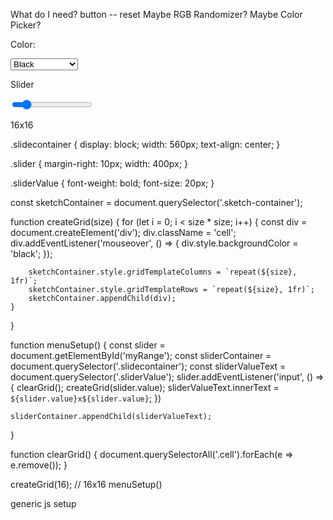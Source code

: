 What do I need?
button -- reset
Maybe RGB Randomizer?
Maybe Color Picker?



 <div id="buttons">
            <p>Color: </p>
            <select class="buttons" name="colorPicker" id="colorPicker">
                <option value="black">Black</option>
                <option value="blueScale">Blue Scale</option>
                <option value="custom">Custom Color</option>
                <option value = "random"> Random Color </option>
            </select>
        </div>









Slider 
            <div class="slidecontainer">
                <input type="range" min="2" max="100" value="16" class="slider" id="myRange">
                <p class="sliderValue">16x16</p>
            </div>

.slidecontainer {
  display: block;
  width: 560px;
  text-align: center;
}

.slider {
  margin-right: 10px;
  width: 400px;
}

.sliderValue {
  font-weight: bold;
  font-size: 20px;
}















const sketchContainer = document.querySelector('.sketch-container');

function createGrid(size) {
    for (let i = 0; i < size * size; i++) {
        const div = document.createElement('div');
        div.className = 'cell';
        div.addEventListener('mouseover', () => {
            div.style.backgroundColor = 'black';
        });

        sketchContainer.style.gridTemplateColumns = `repeat(${size}, 1fr)`;
        sketchContainer.style.gridTemplateRows = `repeat(${size}, 1fr)`;
        sketchContainer.appendChild(div);
    }
}

function menuSetup() {
    const slider = document.getElementById('myRange');
    const sliderContainer = document.querySelector('.slidecontainer');
    const sliderValueText = document.querySelector('.sliderValue');
    slider.addEventListener('input', () => {
        clearGrid();
        createGrid(slider.value);
        sliderValueText.innerText = `${slider.value}x${slider.value}`;
    })

    sliderContainer.appendChild(sliderValueText);  
}

function clearGrid() {
    document.querySelectorAll('.cell').forEach(e => e.remove()); 
}

createGrid(16); // 16x16
menuSetup()




generic js setup